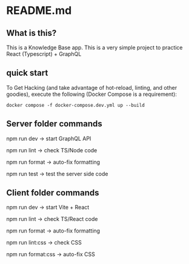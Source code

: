 # README.md

## What is this?

This is a Knowledge Base app.
This is a very simple project to practice React (Typescript) + GraphQL

## quick start

To Get Hacking (and take advantage of hot-reload, linting, and other goodies), execute the following (Docker Compose is a requirement):

`docker compose -f docker-compose.dev.yml up --build`

## Server folder commands

npm run dev → start GraphQL API

npm run lint → check TS/Node code

npm run format → auto-fix formatting

npm run test  → test the server side code

## Client folder commands

npm run dev → start Vite + React

npm run lint → check TS/React code

npm run format → auto-fix formatting

npm run lint:css → check CSS

npm run format:css → auto-fix CSS
